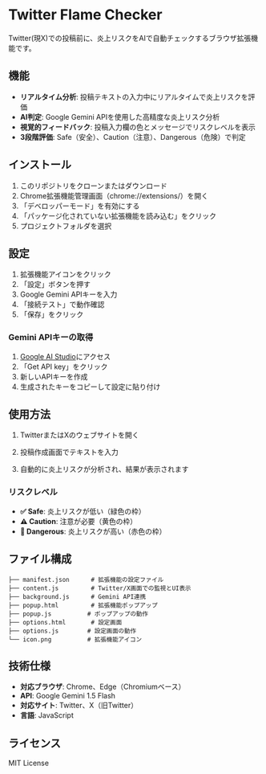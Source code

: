 # Twitter Flame Checker

Twitter(現X)での投稿前に、炎上リスクをAIで自動チェックするブラウザ拡張機能です。

## 機能

- **リアルタイム分析**: 投稿テキストの入力中にリアルタイムで炎上リスクを評価
- **AI判定**: Google Gemini APIを使用した高精度な炎上リスク分析
- **視覚的フィードバック**: 投稿入力欄の色とメッセージでリスクレベルを表示
- **3段階評価**: Safe（安全）、Caution（注意）、Dangerous（危険）で判定

## インストール

1. このリポジトリをクローンまたはダウンロード
2. Chrome拡張機能管理画面（chrome://extensions/）を開く
3. 「デベロッパーモード」を有効にする
4. 「パッケージ化されていない拡張機能を読み込む」をクリック
5. プロジェクトフォルダを選択

## 設定

1. 拡張機能アイコンをクリック
2. 「設定」ボタンを押す
3. Google Gemini APIキーを入力
4. 「接続テスト」で動作確認
5. 「保存」をクリック

### Gemini APIキーの取得

1. [Google AI Studio](https://aistudio.google.com/)にアクセス
2. 「Get API key」をクリック
3. 新しいAPIキーを作成
4. 生成されたキーをコピーして設定に貼り付け

## 使用方法

1. TwitterまたはXのウェブサイトを開く
2. 投稿作成画面でテキストを入力


3. 自動的に炎上リスクが分析され、結果が表示されます

### リスクレベル

- **✅ Safe**: 炎上リスクが低い（緑色の枠）
- **⚠️ Caution**: 注意が必要（黄色の枠）
- **🚨 Dangerous**: 炎上リスクが高い（赤色の枠）

## ファイル構成

```
├── manifest.json      # 拡張機能の設定ファイル
├── content.js         # Twitter/X画面での監視とUI表示
├── background.js      # Gemini API連携
├── popup.html         # 拡張機能ポップアップ
├── popup.js          # ポップアップの動作
├── options.html       # 設定画面
├── options.js        # 設定画面の動作
└── icon.png          # 拡張機能アイコン
```

## 技術仕様

- **対応ブラウザ**: Chrome、Edge（Chromiumベース）
- **API**: Google Gemini 1.5 Flash
- **対応サイト**: Twitter、X（旧Twitter）
- **言語**: JavaScript

## ライセンス

MIT License